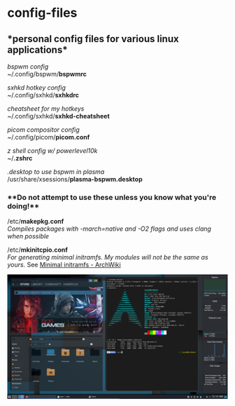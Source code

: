 # <h1>**config-files**</h1>
<h2>*personal config files for various linux applications*</h2>

*bspwm config*  
~/.config/bspwm/**bspwmrc**

*sxhkd hotkey config*  
~/.config/sxhkd/**sxhkdrc**

*cheatsheet for my hotkeys*  
~/.config/sxhkd/**sxhkd-cheatsheet**

*picom compositor config*  
~/.config/picom/**picom.conf**

*z shell config w/ powerlevel10k*  
~/**.zshrc**

*.desktop to use bspwm in plasma*  
/usr/share/xsessions/**plasma-bspwm.desktop**

<h3>**<strong>Do not attempt to use these unless you know what you're doing!</strong>**</h3>

/etc/**makepkg.conf**  
*Compiles packages with -march=native and -O2 flags and uses clang when possible*

/etc/**mkinitcpio.conf**  
*For generating minimal initramfs. My modules will not be the same as yours.* 
See <a href="https://wiki.archlinux.org/index.php/Minimal_initramfs" title="Arch Wiki-Minimal initramfs">Minimal initramfs - ArchWiki</a>

![desktop](desktop.png)
